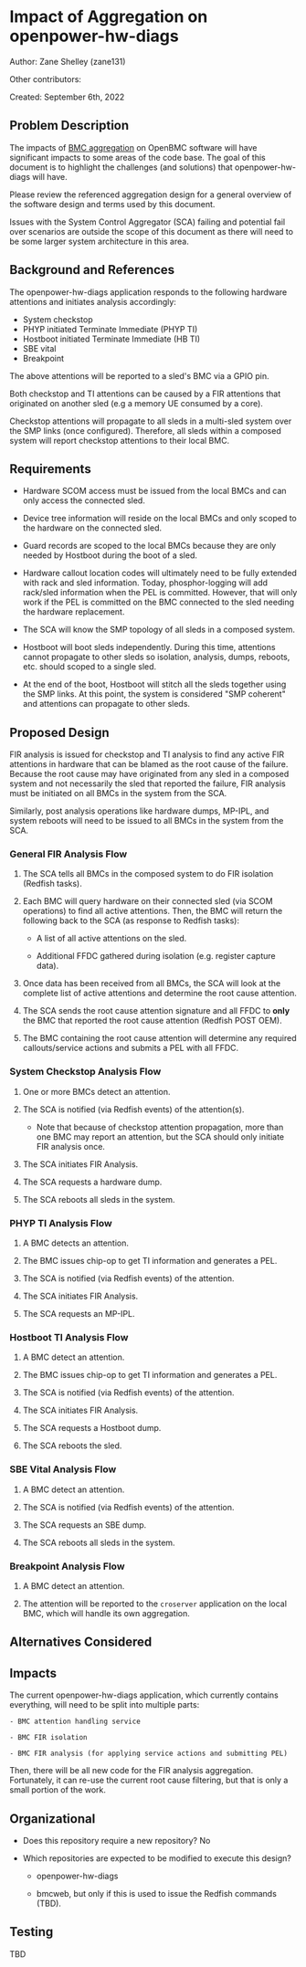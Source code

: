 # Impact of Aggregation on openpower-hw-diags

Author:
  Zane Shelley (zane131)

Other contributors:

Created:
  September 6th, 2022

## Problem Description

The impacts of [BMC aggregation][aggr-design] on OpenBMC software will have
significant impacts to some areas of the code base. The goal of this document
is to highlight the challenges (and solutions) that openpower-hw-diags will
have.

Please review the referenced aggregation design for a general overview of the
software design and terms used by this document.

Issues with the System Control Aggregator (SCA) failing and potential fail over
scenarios are outside the scope of this document as there will need to be some
larger system architecture in this area.

[aggr-design]: https://gerrit.openbmc.org/c/openbmc/docs/+/44547/2/designs/redfish-aggregation.md

## Background and References

The openpower-hw-diags application responds to the following hardware
attentions and initiates analysis accordingly:

- System checkstop
- PHYP initiated Terminate Immediate (PHYP TI)
- Hostboot initiated Terminate Immediate (HB TI)
- SBE vital
- Breakpoint

The above attentions will be reported to a sled's BMC via a GPIO pin.

Both checkstop and TI attentions can be caused by a FIR attentions that
originated on another sled (e.g a memory UE consumed by a core).

Checkstop attentions will propagate to all sleds in a multi-sled system over
the SMP links (once configured). Therefore, all sleds within a composed system
will report checkstop attentions to their local BMC.

## Requirements

- Hardware SCOM access must be issued from the local BMCs and can only access
  the connected sled.

- Device tree information will reside on the local BMCs and only scoped to the
  hardware on the connected sled.

- Guard records are scoped to the local BMCs because they are only needed by
  Hostboot during the boot of a sled.

- Hardware callout location codes will ultimately need to be fully extended
  with rack and sled information. Today, phosphor-logging will add rack/sled
  information when the PEL is committed. However, that will only work if the
  PEL is committed on the BMC connected to the sled needing the hardware
  replacement.

- The SCA will know the SMP topology of all sleds in a composed system.

- Hostboot will boot sleds independently. During this time, attentions cannot
  propagate to other sleds so isolation, analysis, dumps, reboots, etc. should
  scoped to a single sled.

- At the end of the boot, Hostboot will stitch all the sleds together using the
  SMP links. At this point, the system is considered "SMP coherent" and
  attentions can propagate to other sleds.

## Proposed Design

FIR analysis is issued for checkstop and TI analysis to find any active FIR
attentions in hardware that can be blamed as the root cause of the failure.
Because the root cause may have originated from any sled in a composed system
and not necessarily the sled that reported the failure, FIR analysis must be
initiated on all BMCs in the system from the SCA.

Similarly, post analysis operations like hardware dumps, MP-IPL, and system
reboots will need to be issued to all BMCs in the system from the SCA.

### General FIR Analysis Flow

1. The SCA tells all BMCs in the composed system to do FIR isolation (Redfish
   tasks).

2. Each BMC will query hardware on their connected sled (via SCOM
   operations) to find all active attentions. Then, the BMC will return the
   following back to the SCA (as response to Redfish tasks):

    - A list of all active attentions on the sled.

    - Additional FFDC gathered during isolation (e.g. register capture
      data).

3. Once data has been received from all BMCs, the SCA will look at the complete
   list of active attentions and determine the root cause attention.

4. The SCA sends the root cause attention signature and all FFDC to **only**
   the BMC that reported the root cause attention (Redfish POST OEM).

5. The BMC containing the root cause attention will determine any required
   callouts/service actions and submits a PEL with all FFDC.

### System Checkstop Analysis Flow

1. One or more BMCs detect an attention.

2. The SCA is notified (via Redfish events) of the attention(s).

    - Note that because of checkstop attention propagation, more than one BMC
      may report an attention, but the SCA should only initiate FIR analysis
      once.

3. The SCA initiates FIR Analysis.

4. The SCA requests a hardware dump.

5. The SCA reboots all sleds in the system.

### PHYP TI Analysis Flow

1. A BMC detects an attention.

2. The BMC issues chip-op to get TI information and generates a PEL.

3. The SCA is notified (via Redfish events) of the attention.

4. The SCA initiates FIR Analysis.

5. The SCA requests an MP-IPL.

### Hostboot TI Analysis Flow

1. A BMC detect an attention.

2. The BMC issues chip-op to get TI information and generates a PEL.

3. The SCA is notified (via Redfish events) of the attention.

4. The SCA initiates FIR Analysis.

5. The SCA requests a Hostboot dump.

6. The SCA reboots the sled.

### SBE Vital Analysis Flow

1. A BMC detect an attention.

2. The SCA is notified (via Redfish events) of the attention.

3. The SCA requests an SBE dump.

4. The SCA reboots all sleds in the system.

### Breakpoint Analysis Flow

1. A BMC detect an attention.

2. The attention will be reported to the `croserver` application on the local
   BMC, which will handle its own aggregation.

## Alternatives Considered

## Impacts

The current openpower-hw-diags application, which currently contains
everything, will need to be split into multiple parts:

    - BMC attention handling service

    - BMC FIR isolation

    - BMC FIR analysis (for applying service actions and submitting PEL)

Then, there will be all new code for the FIR analysis aggregation. Fortunately,
it can re-use the current root cause filtering, but that is only a small
portion of the work.

## Organizational

- Does this repository require a new repository? No

- Which repositories are expected to be modified to execute this design?

    - openpower-hw-diags

    - bmcweb, but only if this is used to issue the Redfish commands (TBD).

## Testing

TBD

